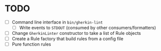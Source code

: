 # TODO

* [ ] Command line interface in `bin/gherkin-lint`
  * [ ] Write events to `STDOUT` (consumed by other consumers/formatters)
* [ ] Change `GherkinLinter` constructor to take a list of Rule objects
* [ ] Create a Rule factory that build rules from a config file
* [ ] Pure function rules
